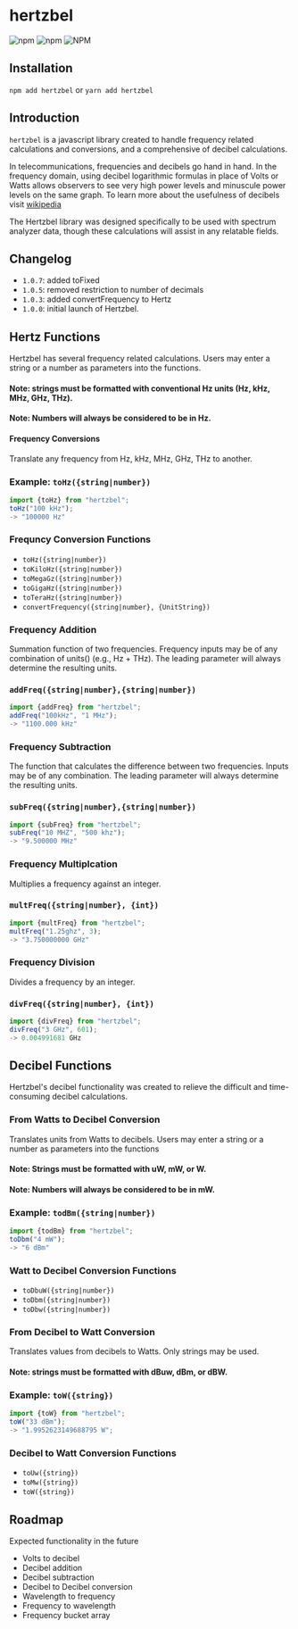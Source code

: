 # hertzbel

![npm](https://img.shields.io/npm/v/hertzbel)
![npm](https://img.shields.io/npm/dw/hertzbel)
![NPM](https://img.shields.io/npm/l/hertzbel)

## Installation

`npm add hertzbel` or `yarn add hertzbel`

## Introduction

`hertzbel` is a javascript library created to handle frequency related calculations and conversions, and a comprehensive of decibel calculations.

In telecommunications, frequencies and decibels go hand in hand. In the frequency domain, using decibel logarithmic formulas in place of Volts or Watts allows observers to see very high power levels and minuscule power levels on the same graph. To learn more about the usefulness of decibels visit [wikipedia](<https://en.wikipedia.org/wiki/Decibel#:~:text=The%20decibel%20(symbol%3A%20dB),level%20or%20field%20level%2C%20respectively.>)

The Hertzbel library was designed specifically to be used with spectrum analyzer data, though these calculations will assist in any relatable fields.

## Changelog

- `1.0.7`: added toFixed
- `1.0.5`: removed restriction to number of decimals
- `1.0.3`: added convertFrequency to Hertz
- `1.0.0`: initial launch of Hertzbel.

## Hertz Functions

Hertzbel has several frequency related calculations. Users may enter a string or a number as parameters into the functions.

#### Note: strings must be formatted with conventional Hz units (Hz, kHz, MHz, GHz, THz).

#### Note: Numbers will always be considered to be in Hz.

#### Frequency Conversions

Translate any frequency from Hz, kHz, MHz, GHz, THz to another.

### Example: `toHz({string|number})`

```js
import {toHz} from "hertzbel";
toHz("100 kHz");
-> "100000 Hz"
```

### Frequncy Conversion Functions

- `toHz({string|number})`
- `toKiloHz({string|number})`
- `toMegaGz({string|number})`
- `toGigaHz({string|number})`
- `toTeraHz({string|number})`
- `convertFrequency({string|number}, {UnitString})`

### Frequency Addition

Summation function of two frequencies. Frequency inputs may be of any combination of units() (e.g., Hz + THz). The leading parameter will always determine the resulting units.

### `addFreq({string|number},{string|number})`

```js
import {addFreq} from "hertzbel";
addFreq("100kHz", "1 MHz");
-> "1100.000 kHz"
```

### Frequency Subtraction

The function that calculates the difference between two frequencies. Inputs may be of any combination. The leading parameter will always determine the resulting units.

### `subFreq({string|number},{string|number})`

```js
import {subFreq} from "hertzbel";
subFreq("10 MHZ", "500 khz");
-> "9.500000 MHz"
```

### Frequency Multiplcation

Multiplies a frequency against an integer.

### `multFreq({string|number}, {int})`

```js
import {multFreq} from "hertzbel";
multFreq("1.25ghz", 3);
-> "3.750000000 GHz"
```

### Frequency Division

Divides a frequency by an integer.

### `divFreq({string|number}, {int})`

```js
import {divFreq} from "hertzbel";
divFreq("3 GHz", 601);
-> 0.004991681 GHz
```

## Decibel Functions

Hertzbel's decibel functionality was created to relieve the difficult and time-consuming decibel calculations.

### From Watts to Decibel Conversion

Translates units from Watts to decibels. Users may enter a string or a number as parameters into the functions

#### Note: Strings must be formatted with uW, mW, or W.

#### Note: Numbers will always be considered to be in mW.

### Example: `todBm({string|number})`

```js
import {todBm} from "hertzbel";
toDbm("4 mW");
-> "6 dBm"
```

### Watt to Decibel Conversion Functions

- `toDbuW({string|number})`
- `toDbm({string|number})`
- `toDbw({string|number})`

### From Decibel to Watt Conversion

Translates values from decibels to Watts. Only strings may be used.

#### Note: strings must be formatted with dBuw, dBm, or dBW.

### Example: `toW({string})`

```js
import {toW} from "hertzbel";
toW("33 dBm");
-> "1.9952623149688795 W";
```

### Decibel to Watt Conversion Functions

- `toUw({string})`
- `toMw({string})`
- `toW({string})`

## Roadmap

Expected functionality in the future

- Volts to decibel
- Decibel addition
- Decibel subtraction
- Decibel to Decibel conversion
- Wavelength to frequency
- Frequency to wavelength
- Frequency bucket array
